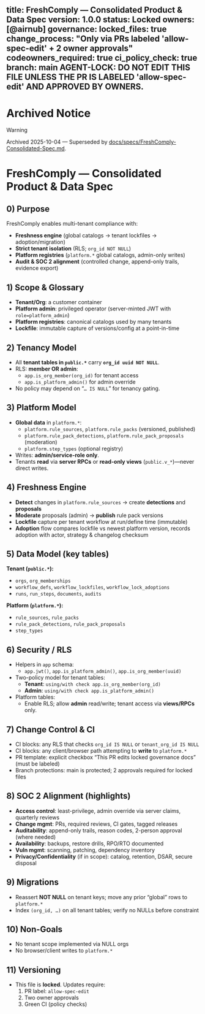 title: FreshComply — Consolidated Product & Data Spec
version: 1.0.0
status: Locked
owners: [@airnub]
governance:
  locked_files: true
  change_process: "Only via PRs labeled 'allow-spec-edit' + 2 owner approvals"
  codeowners_required: true
  ci_policy_check: true
  branch: main
AGENT-LOCK: DO NOT EDIT THIS FILE UNLESS THE PR IS LABELED 'allow-spec-edit' AND APPROVED BY OWNERS.
---

# Archived Notice
> [!WARNING]
> Archived 2025-10-04 — Superseded by [docs/specs/FreshComply-Consolidated-Spec.md](../../specs/FreshComply-Consolidated-Spec.md).

# FreshComply — Consolidated Product & Data Spec

## 0) Purpose
FreshComply enables multi-tenant compliance with:
- **Freshness engine** (global catalogs → tenant lockfiles → adoption/migration)
- **Strict tenant isolation** (RLS; `org_id NOT NULL`)
- **Platform registries** (`platform.*` global catalogs, admin-only writes)
- **Audit & SOC 2 alignment** (controlled change, append-only trails, evidence export)

## 1) Scope & Glossary
- **Tenant/Org**: a customer container
- **Platform admin**: privileged operator (server-minted JWT with `role=platform_admin`)
- **Platform registries**: canonical catalogs used by many tenants
- **Lockfile**: immutable capture of versions/config at a point-in-time

## 2) Tenancy Model
- All **tenant tables in `public.*`** carry **`org_id uuid NOT NULL`**.
- RLS: **member OR admin**:
  - `app.is_org_member(org_id)` for tenant access
  - `app.is_platform_admin()` for admin override
- No policy may depend on “`… IS NULL`” for tenancy gating.

## 3) Platform Model
- **Global data** in `platform.*`:
  - `platform.rule_sources`, `platform.rule_packs` (versioned, published)
  - `platform.rule_pack_detections`, `platform.rule_pack_proposals` (moderation)
  - `platform.step_types` (optional registry)
- Writes: **admin/service-role only**.  
- Tenants **read** via **server RPCs** or **read-only views** (`public.v_*`)—never direct writes.

## 4) Freshness Engine
- **Detect** changes in `platform.rule_sources` → create **detections** and **proposals**
- **Moderate** proposals (admin) → **publish** rule pack versions
- **Lockfile** capture per tenant workflow at run/define time (immutable)
- **Adoption** flow compares lockfile vs newest platform version, records adoption with actor, strategy & changelog checksum

## 5) Data Model (key tables)
**Tenant (`public.*`):**
- `orgs`, `org_memberships`
- `workflow_defs`, `workflow_lockfiles`, `workflow_lock_adoptions`
- `runs`, `run_steps`, `documents`, `audits`

**Platform (`platform.*`):**
- `rule_sources`, `rule_packs`
- `rule_pack_detections`, `rule_pack_proposals`
- `step_types`

## 6) Security / RLS
- Helpers in `app` schema:
  - `app.jwt()`, `app.is_platform_admin()`, `app.is_org_member(uuid)`
- Two-policy model for tenant tables:
  - **Tenant**: `using/with check app.is_org_member(org_id)`
  - **Admin**: `using/with check app.is_platform_admin()`
- Platform tables:
  - Enable RLS; allow **admin** read/write; tenant access via **views/RPCs** only.

## 7) Change Control & CI
- CI blocks: any RLS that checks `org_id IS NULL` or `tenant_org_id IS NULL`
- CI blocks: any client/browser path attempting to **write** to `platform.*`
- PR template: explicit checkbox “This PR edits locked governance docs” (must be labeled)
- Branch protections: main is protected; 2 approvals required for locked files

## 8) SOC 2 Alignment (highlights)
- **Access control**: least-privilege, admin override via server claims, quarterly reviews
- **Change mgmt**: PRs, required reviews, CI gates, tagged releases
- **Auditability**: append-only trails, reason codes, 2-person approval (where needed)
- **Availability**: backups, restore drills, RPO/RTO documented
- **Vuln mgmt**: scanning, patching, dependency inventory
- **Privacy/Confidentiality** (if in scope): catalog, retention, DSAR, secure disposal

## 9) Migrations
- Reassert **NOT NULL** on tenant keys; move any prior “global” rows to `platform.*`
- Index `(org_id, …)` on all tenant tables; verify no NULLs before constraint

## 10) Non-Goals
- No tenant scope implemented via NULL orgs
- No browser/client writes to `platform.*`

## 11) Versioning
- This file is **locked**. Updates require:
  1) PR label: `allow-spec-edit`
  2) Two owner approvals
  3) Green CI (policy checks)
